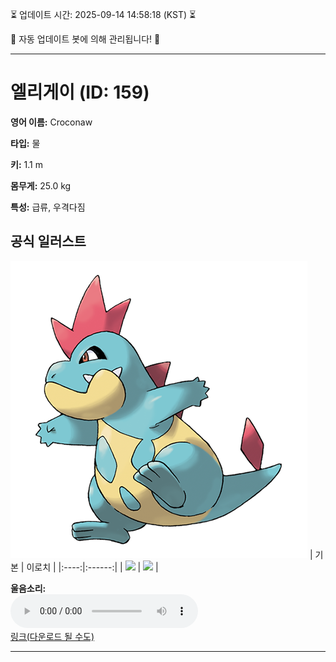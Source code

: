
⏳ 업데이트 시간: 2025-09-14 14:58:18 (KST) ⏳

🤖 자동 업데이트 봇에 의해 관리됩니다! 🤖

---

# 엘리게이 (ID: 159)
**영어 이름:** Croconaw

**타입:** 물

**키:** 1.1 m

**몸무게:** 25.0 kg

**특성:** 급류, 우격다짐

## 공식 일러스트
![](https://raw.githubusercontent.com/PokeAPI/sprites/master/sprites/pokemon/other/official-artwork/159.png)
| 기본 | 이로치 |
|:----:|:------:|
| <img src="http://play.pokemonshowdown.com/sprites/ani/croconaw.gif" width="200"> | <img src="http://play.pokemonshowdown.com/sprites/ani-shiny/croconaw.gif" width="200"> |

**울음소리:**<br><audio controls src="https://raw.githubusercontent.com/PokeAPI/cries/main/cries/pokemon/latest/159.ogg"></audio><br> [링크(다운로드 될 수도)](https://raw.githubusercontent.com/PokeAPI/cries/main/cries/pokemon/latest/159.ogg)


---
